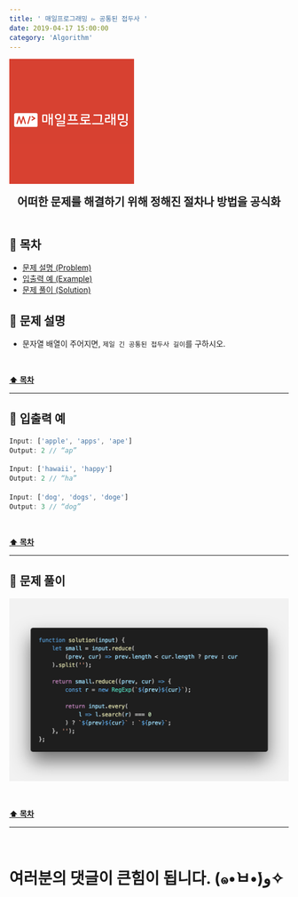 ```yaml
---
title: ' 매일프로그래밍 ▻ 공통된 접두사 '
date: 2019-04-17 15:00:00
category: 'Algorithm'
---
```


![](./images/logo.png)

<center><strong style="font-size: 20px;">어떠한 문제를 해결하기 위해 정해진 절차나 방법을 공식화</strong></center>

<br />

## **💎 목차**

- [문제 설명 (Problem)](#-문제-설명)
- [입출력 예 (Example)](#-입출력-예)
- [문제 풀이 (Solution)](#-문제-풀이)

## **📕 문제 설명**

- 문자열 배열이 주어지면, `제일 긴 공통된 접두사 길이`를 구하시오.

<br />

**[⬆ 목차](#-목차)**

<hr />

## **📙 입출력 예**

```js
Input: ['apple', 'apps', 'ape']
Output: 2 // “ap”

Input: ['hawaii', 'happy']
Output: 2 // “ha”

Input: ['dog', 'dogs', 'doge']
Output: 3 // “dog”
```

<br />

**[⬆ 목차](#-목차)**

<hr />

## **📘 문제 풀이**

![](./images/solution.2.png)
<br />

<br />

**[⬆ 목차](#-목차)**

<hr />

<br />

# 여러분의 댓글이 큰힘이 됩니다. (๑•̀ㅂ•́)و✧
